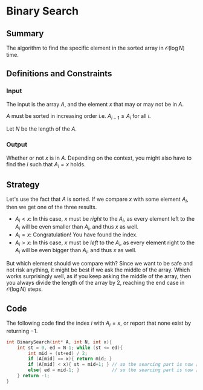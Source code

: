 # Binary Search
## Summary
The algorithm to find the specific element in the sorted array in $\mathcal O(\log N)$ time.

## Definitions and Constraints
### Input
The input is the array $A$, and the element $x$ that may or may not be in $A$.

$A$ must be sorted in increasing order i.e. $A_{i-1} \le A_{i}$ for all $i$.

Let $N$ be the length of the $A$.

### Output
Whether or not $x$ is in $A$. Depending on the context, you might also have to find the $i$ such that $A_i = x$ holds.

## Strategy
Let's use the fact that $A$ is sorted. If we compare $x$ with some element $A_{i}$, then we get one of the three results.
- $A_i < x$: In this case, $x$ must be *right* to the $A_i$, as every element left to the $A_i$ will be even smaller than $A_i$, and thus $x$ as well.
- $A_i = x$: Congratulation! You have found the index.
- $A_i > x$: In this case, $x$ must be *left* to the $A_i$, as every element right to the $A_i$ will be even bigger than $A_i$, and thus $x$ as well.

But which element should we compare with? Since we want to be safe and not risk anything, it might be best if we ask the middle of the array.
Which works surprisingly well, as if you keep asking the middle of the array, then you always divide the length of the array by $2$, reaching the end case in $\mathcal O(\log N)$ steps.

## Code
The following code find the index $i$ with $A_{i} = x$, or report that none exist by returning $-1$.
```cpp
int BinarySearch(int* A, int N, int x){
    int st = 0, ed = N-1; while (st <= ed){
        int mid = (st+ed) / 2;
        if (A[mid] == x){ return mid; }
        if (A[mid] < x){ st = mid+1; } // so the searcing part is now [mid+1, ed]
        else{ ed = mid-1; }            // so the searcing part is now [st, mid-1]
    } return -1;
}
```
